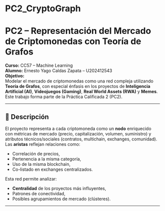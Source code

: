 # PC2_CryptoGraph

# PC2 – Representación del Mercado de Criptomonedas con Teoría de Grafos

**Curso:** CC57 – Machine Learning  
**Alumno:** Ernesto Yago Caldas Zapata – U202412543  
**Objetivo:**  
Modelar el mercado de criptomonedas como una red compleja utilizando **Teoría de Grafos**, 
con especial énfasis en los proyectos de **Inteligencia Artificial (AI)**, **Videojuegos (Gaming)**,
**Real World Assets (RWA)** y **Memes**.  
Este trabajo forma parte de la Práctica Calificada 2 (PC2).

---

## 🔹 Descripción

El proyecto representa a cada criptomoneda como un **nodo** enriquecido con métricas de mercado 
(precio, capitalización, volumen, suministro) y atributos técnicos/sociales 
(contratos, multichain, exchanges, comunidad).  
Las **aristas** reflejan relaciones como:
- Correlación de precios,
- Pertenencia a la misma categoría,
- Uso de la misma blockchain,
- Co-listado en exchanges centralizados.

Esta red permite analizar:
- **Centralidad** de los proyectos más influyentes,
- Patrones de conectividad,
- Posibles agrupamientos de mercado (clústeres).

---
